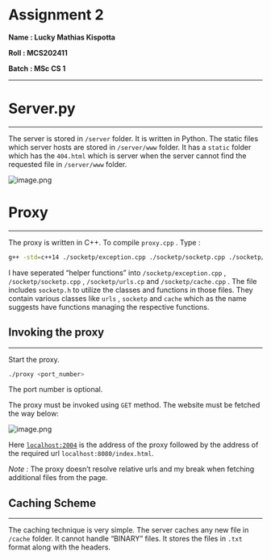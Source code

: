 # Assignment 2

**Name : Lucky Mathias Kispotta**

**Roll : MCS202411**

**Batch : MSc CS 1**

---

# Server.py

---

The server is stored in `/server` folder. It is written in Python. The static files which server hosts are stored in `/server/www` folder. It has a `static` folder which has the `404.html` which is server when the server cannot find the requested file in `/server/www` folder.

![image.png](image.png)

# Proxy

---

The proxy is written in C++. To compile `proxy.cpp` . Type :

```bash
g++ -std=c++14 ./socketp/exception.cpp ./socketp/socketp.cpp ./socketp/urls.cpp ./socketp/cache.cpp proxy.cpp -o proxy
```

I have seperated “helper functions” into `/socketp/exception.cpp` , `/socketp/socketp.cpp` , `/socketp/urls.cp`  and `/socketp/cache.cpp` . The file includes `socketp.h` to utilize the classes and functions in those files.  They contain various classes like `urls` , `socketp`  and `cache` which as the name suggests have functions managing the respective functions.

## Invoking the proxy

---

Start the proxy.

```bash
./proxy <port_number>
```

The port number is optional.

The proxy must be invoked using `GET` method. The website must be fetched the way below:

![image.png](image%201.png)

Here [`localhost:2004`](http://localhost:2004) is the address of the proxy followed by the address of the required url `localhost:8080/index.html`. 

*Note :* The proxy doesn’t resolve relative urls and my break when fetching additional files from the page.

## Caching Scheme

---

The caching technique is very simple. The server caches any new file in `/cache` folder. It cannot handle “BINARY” files. It stores the files in `.txt` format along with the headers.